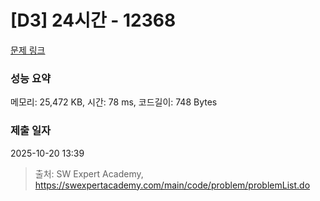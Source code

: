 # [D3] 24시간 - 12368 

[문제 링크](https://swexpertacademy.com/main/code/problem/problemDetail.do?contestProbId=AXsEBlLqedsDFARX) 

### 성능 요약

메모리: 25,472 KB, 시간: 78 ms, 코드길이: 748 Bytes

### 제출 일자

2025-10-20 13:39



> 출처: SW Expert Academy, https://swexpertacademy.com/main/code/problem/problemList.do